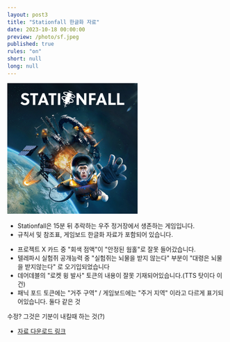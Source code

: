 ```yaml
---
layout: post3
title: "Stationfall 한글화 자료"
date: 2023-10-18 00:00:00
preview: /photo/sf.jpeg
published: true
rules: "on"
short: null
long: null
---
```


<img src="/photo/sf.jpeg" width="300">

- Stationfall은 15분 뒤 추락하는 우주 정거장에서 생존하는 게임입니다.
- 규칙서 및 참조표, 게임보드 한글화 자료가 포함되어 있습니다.

* 프로젝트 X 카드 중 "회색 점액"이 "안정된 웜홀"로 잘못 들어갔습니다.
* 텔레파시 실험쥐 공개능력 중 "실험쥐는 뇌물을 받지 않는다" 부분이 "대령은 뇌물을 받지않는다" 로 오기입되었습니다 
* 데어데블의 "로켓 윙 발사" 토큰의 내용이 잘못 기재되어있습니다.(TTS 탓이다 이건)
* 패닉 포드 토큰에는 "거주 구역" / 게임보드에는 "주거 지역" 이라고 다르게 표기되어있습니다. 둘다 같은 것

수정? 그것은 기분이 내킬때 하는 것(?)
- [자료 다운로드 링크](https://drive.google.com/drive/folders/16SjdC65f4TaJbEfaAH8mjlowXW_GsS1f?usp=sharing)
